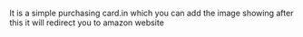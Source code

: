 It is a simple purchasing card.in which you can add the image showing after this it will redirect you to amazon website
